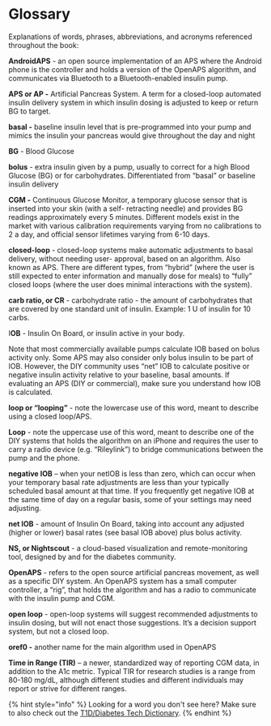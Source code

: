 # Glossary

Explanations of words, phrases, abbreviations, and acronyms referenced throughout the book:

**AndroidAPS** - an open source implementation of an APS where the Android phone is the controller and holds a version of the OpenAPS algorithm, and communicates via Bluetooth to a Bluetooth-enabled insulin pump.

**APS or AP -** Artificial Pancreas System. A term for a closed-loop automated insulin delivery system in which insulin dosing is adjusted to keep or return BG to target.

**basal -** baseline insulin level that is pre-programmed into your pump and mimics the insulin your pancreas would give throughout the day and night

**BG** - Blood Glucose

**bolus** - extra insulin given by a pump, usually to correct for a high Blood Glucose \(BG\) or for carbohydrates. Differentiated from “basal” or baseline insulin delivery

**CGM -** Continuous Glucose Monitor, a temporary glucose sensor that is inserted into your skin \(with a self- retracting needle\) and provides BG readings approximately every 5 minutes. Different models exist in the market with various calibration requirements varying from no calibrations to 2 a day, and official sensor lifetimes varying from 6-10 days.

**closed-loop** - closed-loop systems make automatic adjustments to basal delivery, without needing user- approval, based on an algorithm. Also known as APS. There are different types, from “hybrid” \(where the user is still expected to enter information and manually dose for meals\) to “fully” closed loops \(where the user does minimal interactions with the system\).

**carb ratio, or CR** - carbohydrate ratio - the amount of carbohydrates that are covered by one standard unit of insulin. Example: 1 U of insulin for 10 carbs.

I**OB** - Insulin On Board, or insulin active in your body.

Note that most commercially available pumps calculate IOB based on bolus activity only. Some APS may also consider only bolus insulin to be part of IOB. However, the DIY community uses “net” IOB to calculate positive or negative insulin activity relative to your baseline, basal amounts. If evaluating an APS \(DIY or commercial\), make sure you understand how IOB is calculated.

**loop or “looping”** - note the lowercase use of this word, meant to describe using a closed loop/APS.

**Loop** - note the uppercase use of this word, meant to describe one of the DIY systems that holds the algorithm on an iPhone and requires the user to carry a radio device \(e.g. “Rileylink”\) to bridge communications between the pump and the phone.

**negative IOB** – when your netIOB is less than zero, which can occur when your temporary basal rate adjustments are less than your typically scheduled basal amount at that time. If you frequently get negative IOB at the same time of day on a regular basis, some of your settings may need adjusting.

**net IOB** - amount of Insulin On Board, taking into account any adjusted \(higher or lower\) basal rates \(see basal IOB above\) plus bolus activity.

**NS, or Nightscout** - a cloud-based visualization and remote-monitoring tool, designed by and for the diabetes community.

**OpenAPS** - refers to the open source artificial pancreas movement, as well as a specific DIY system. An OpenAPS system has a small computer controller, a “rig”, that holds the algorithm and has a radio to communicate with the insulin pump and CGM.

**open loop** - open-loop systems will suggest recommended adjustments to insulin dosing, but will not enact those suggestions. It’s a decision support system, but not a closed loop.

**oref0 -** another name for the main algorithm used in OpenAPS

**Time in Range \(TIR\)** – a newer, standardized way of reporting CGM data, in addition to the A1c metric. Typical TIR for research studies is a range from 80-180 mg/dL, although different studies and different individuals may report or strive for different ranges.

{% hint style="info" %}
Looking for a word you don't see here? Make sure to also check out the [T1D/Diabetes Tech Dictionary](https://www.winchcombe.org/t1resources/dictionary.aspx). 
{% endhint %}

